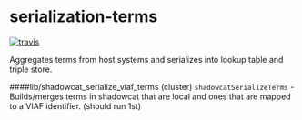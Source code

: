 # serialization-terms
[![travis](https://travis-ci.org/nypl-registry/serialization-terms.svg)](https://travis-ci.org/nypl-registry/serialization-terms/)

Aggregates terms from host systems and serializes into lookup table and triple store.

####lib/shadowcat_serialize_viaf_terms (cluster)
`shadowcatSerializeTerms` - Builds/merges terms in shadowcat that are local and ones that are mapped to a VIAF identifier.	(should run 1st)